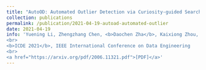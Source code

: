 ```yaml
---
title: "AutoOD: Automated Outlier Detection via Curiosity-guided Search and Self-imitation Learning"
collection: publications
permalink: /publication/2021-04-19-autoad-automated-outlier
date: 2021-04-19
info: 'Yuening Li, Zhengzhang Chen, <b>Daochen Zha</b>, Kaixiong Zhou, Haifeng Jin, Haifeng Chen, and Xia Hu
<br>
<b>ICDE 2021</b>, IEEE International Conference on Data Engineering
<br>
<a href="https://arxiv.org/pdf/2006.11321.pdf">[PDF]</a>'
---
```

